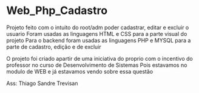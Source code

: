 # Web_Php_Cadastro
Projeto feito com o intuito do root/adm poder cadastrar, editar e excluir o usuario
Foram usadas as linguagens HTML e CSS para a parte visual do projeto
Para o backend foram usadas as linguagens PHP e MYSQL para a parte de cadastro, edição e de excluir

O projeto foi criado apartir de uma iniciativa do proprio com o incentivo do professor no curso de Desenvolvimento de Sistemas
Pois estavamos no modulo de WEB e já estavamos vendo sobre essa questão

Ass: Thiago Sandre Trevisan
